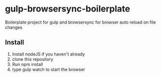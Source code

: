 # gulp-browsersync-boilerplate
Boilerplate project for gulp and browsersync for browser auto reload on file changes

## Install
1. Install nodeJS if you haven't already
2. clone this repository
3. Run npm install
4. type gulp watch to start the browser
